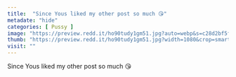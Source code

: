 ```yaml
---
title:  "Since Yous liked my other post so much 😘"
metadate: "hide"
categories: [ Pussy ]
image: "https://preview.redd.it/ho90tudy1gm51.jpg?auto=webp&s=c28d2bf5f55bb987fedbafb16ab81aca143a9f18"
thumb: "https://preview.redd.it/ho90tudy1gm51.jpg?width=1080&crop=smart&auto=webp&s=02e54173956662fce9a30af44452304b7d5c64ae"
visit: ""
---
```

Since Yous liked my other post so much 😘
